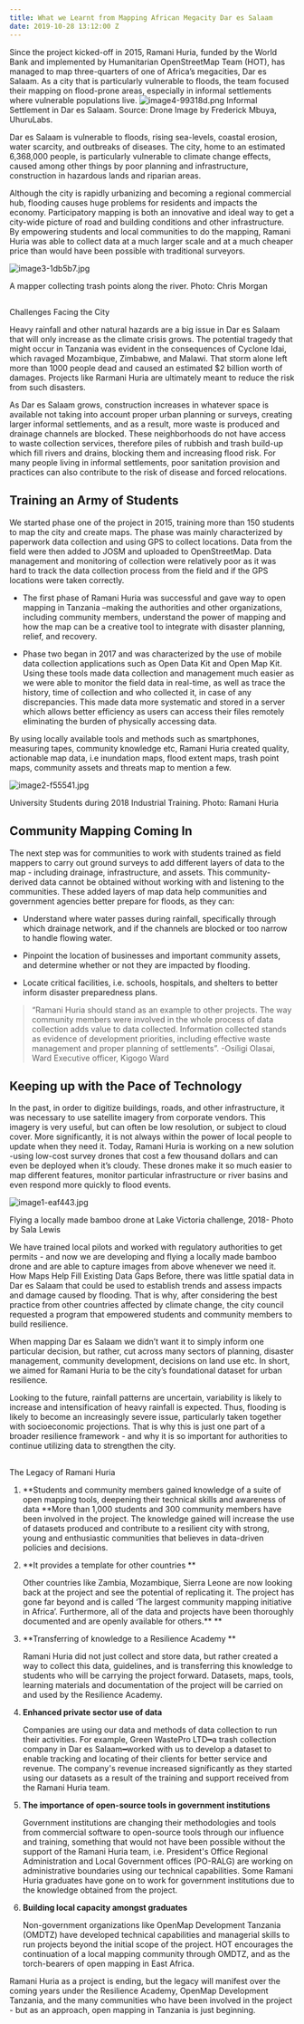 ```yaml
---
title: What we Learnt from Mapping African Megacity Dar es Salaam
date: 2019-10-28 13:12:00 Z
---
```


Since the project kicked-off in 2015, Ramani Huria, funded by the World Bank and implemented by Humanitarian OpenStreetMap Team (HOT), has managed to map three-quarters of one of Africa’s megacities, Dar es Salaam. As a city that is particularly vulnerable to floods, the team focused their mapping on flood-prone areas, especially in informal settlements where vulnerable populations live.
![image4-99318d.png](/uploads/image4-99318d.png)
Informal Settlement in Dar es Salaam. Source: Drone Image by Frederick Mbuya, UhuruLabs.

Dar es Salaam is vulnerable to floods, rising sea-levels, coastal erosion, water scarcity, and outbreaks of diseases. The city, home to an estimated 6,368,000 people, is particularly vulnerable to climate change effects, caused among other things by poor planning and infrastructure, construction in hazardous lands and riparian areas.


Although the city is rapidly urbanizing and becoming a regional commercial hub, flooding causes huge problems for residents and impacts the economy. Participatory mapping is both an innovative and ideal way to get a city-wide picture of road and building conditions and other infrastructure. By empowering students and local communities to do the mapping, Ramani Huria was able to collect data at a much larger scale and at a much cheaper price than would have been possible with traditional surveyors.

![image3-1db5b7.jpg](/uploads/image3-1db5b7.jpg)

A mapper collecting trash points along the river. Photo: Chris Morgan

## 
Challenges Facing the City


Heavy rainfall and other natural hazards are a big issue in Dar es Salaam that will only increase as the climate crisis grows. The potential tragedy that might occur in Tanzania was evident in the consequences of Cyclone Idai, which ravaged Mozambique, Zimbabwe, and Malawi. That storm alone left more than 1000 people dead and caused an estimated $2 billion worth of damages. Projects like Rarmani Huria are ultimately meant to reduce the risk from such disasters.

As Dar es Salaam grows, construction increases in whatever space is available not taking into account proper urban planning or surveys, creating larger informal settlements, and as a result, more waste is produced and drainage channels are blocked. These neighborhoods do not have access to waste collection services, therefore piles of rubbish and trash build-up which fill rivers and drains, blocking them and increasing flood risk. For many people living in informal settlements, poor sanitation provision and practices can also contribute to the risk of disease and forced relocations.

## Training an Army of Students


We started phase one of the project in 2015, training more than 150 students to map the city and create maps. The phase was mainly characterized by paperwork data collection and using GPS to collect locations. Data from the field were then added to JOSM and uploaded to OpenStreetMap. Data management and monitoring of collection were relatively poor as it was hard to track the data collection process from the field and if the GPS locations were taken correctly.

* The first phase of Ramani Huria was successful and gave way to open mapping in Tanzania –making the authorities and other organizations, including community members, understand the power of mapping and how the map can be a creative tool to integrate with disaster planning, relief, and recovery.


* Phase two began in 2017 and was characterized by the use of mobile data collection applications such as Open Data Kit and Open Map Kit. Using these tools made data collection and management much easier as we were able to monitor the field data in real-time, as well as trace the history, time of collection and who collected it, in case of any discrepancies. This made data more systematic and stored in a server which allows better efficiency as users can access their files remotely eliminating the burden of physically accessing data.


By using locally available tools and methods such as smartphones, measuring tapes, community knowledge etc, Ramani Huria created quality, actionable map data, i.e inundation maps, flood extent maps, trash point maps, community assets and threats map to mention a few.

![image2-f55541.jpg](/uploads/image2-f55541.jpg)

University Students during 2018 Industrial Training. Photo: Ramani Huria

## Community Mapping Coming In


The next step was for communities to work with students trained as field mappers to carry out ground surveys to add different layers of data to the map - including drainage, infrastructure, and assets. This community-derived data cannot be obtained without working with and listening to the communities.
These  added layers of  map data help communities and government agencies better prepare for floods, as they can:

* Understand where water passes during rainfall, specifically through which drainage network, and if the channels are blocked or too narrow to handle flowing water.


* Pinpoint the location of businesses and important community assets, and determine whether or not they are impacted by flooding.


* Locate critical facilities, i.e. schools, hospitals, and shelters to better inform disaster preparedness plans.

> 
> “Ramani Huria should stand as an example to other projects. The way community members were involved in the whole process of data collection adds value to data collected. Information collected stands as evidence of development priorities, including effective waste management and proper planning of settlements”.
> -Osiligi Olasai, Ward Executive officer, Kigogo Ward

## Keeping up with the Pace of Technology


In the past, in order to digitize buildings, roads, and other infrastructure, it was necessary to use satellite imagery from corporate vendors. This imagery is very useful, but can often be low resolution, or subject to cloud cover. More significantly, it is not always within the power of local people to update when they need it.
Today, Ramani Huria is working on a new solution -using low-cost survey drones that cost a few thousand dollars and can even be deployed when it’s cloudy. These drones make it so much easier to map different features, monitor particular infrastructure or river basins and even respond more quickly to flood events.

![image1-eaf443.jpg](/uploads/image1-eaf443.jpg)

Flying a locally made bamboo drone at Lake Victoria challenge, 2018- Photo by Sala Lewis


We have trained local pilots and worked with regulatory authorities to get permits - and now we are developing and flying a locally made bamboo drone and are able to capture images from above whenever we need it.
How Maps Help Fill Existing Data Gaps
Before, there was little spatial data in Dar es Salaam that could be used to establish trends and assess impacts and damage caused by flooding. That is why, after considering the best practice from other countries affected by climate change, the city council requested a program that empowered students and community members to build resilience.

When mapping Dar es Salaam we didn’t want it to simply inform one particular decision, but rather, cut across many sectors of planning, disaster management, community development, decisions on land use etc. In short, we aimed for  Ramani Huria to be the city’s foundational dataset for urban resilience.

Looking to the future, rainfall patterns are uncertain, variability is likely to increase and intensification of heavy rainfall is expected. Thus, flooding is likely to become an increasingly severe issue, particularly taken together with socioeconomic projections. That is why this is just one part of a broader resilience framework - and why it is so important for authorities to continue utilizing data to strengthen the city.

## 
The Legacy of Ramani Huria

1. **Students and community members gained knowledge of a suite of open mapping tools, deepening their technical skills and awareness of data                        **More than 1,000 students and 300 community members have been involved in the project. The knowledge gained will increase the use of datasets produced and contribute to a resilient city with strong, young and enthusiastic communities that believes in data-driven policies and decisions.

2. **It provides a template for other countries     **

   Other countries like Zambia, Mozambique, Sierra Leone are now looking back at the project and see the potential of replicating it. The project has gone far beyond and is called ‘The largest community mapping initiative in Africa’. Furthermore, all of the data and projects have been thoroughly documented and are openly available for others.** **

3. **Transferring of knowledge to a Resilience Academy **

    Ramani Huria did not just collect and store data, but rather created a way to collect this data, guidelines, and is transferring this knowledge to students who will be carrying the project forward. Datasets, maps, tools, learning materials and documentation of the project will be carried on and used by the Resilience Academy.

4. **Enhanced private sector use of data**

   Companies are using our data and methods of data collection to run their activities. For example, Green WastePro LTD━a trash collection company in Dar es Salaam━worked with us to develop a dataset to enable tracking and locating of their clients for better service and revenue. The company's revenue increased significantly as they started using our datasets as a result of the training and support received from the Ramani Huria team.

5. **The importance of open-source tools in government institutions**

   Government institutions are changing their methodologies and tools from commercial software to open-source tools through our influence and training, something that would not have been possible without the support of the Ramani Huria team, i.e. President's Office Regional Administration and Local Government offices (PO-RALG) are working on administrative boundaries using our technical capabilities. Some Ramani Huria graduates have gone on to work for government institutions due to the knowledge obtained from the project.

6. **Building local capacity amongst graduates**

   Non-government organizations like OpenMap Development Tanzania (OMDTZ) have developed technical capabilities and managerial skills to run projects beyond the initial scope of the project. HOT encourages the continuation of a local mapping community through OMDTZ, and as the torch-bearers of open mapping in East Africa.
   

Ramani Huria as a project is ending, but the legacy will manifest over the coming years under the Resilience Academy, OpenMap Development Tanzania, and the many communities who have been involved in the project - but as an approach, open mapping in Tanzania is just beginning.
